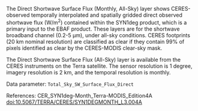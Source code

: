 The Direct Shortwave Surface Flux (Monthly, All-Sky) layer shows CERES-observed temporally interpolated and spatially gridded direct observed shortwave flux (W/m<sup>2</sup>) contained within the SYN1deg product, which is a primary input to the EBAF product. These layers are for the shortwave broadband channel (0.2-5 µm), under all-sky conditions. CERES footprints (20 km nominal resolution) are classified as clear if they contain 99% of pixels identified as clear by the CERES-MODIS clear-sky mask.

The Direct Shortwave Surface Flux (All-Sky) layer is available from the CERES instruments on the Terra satellite. The sensor resolution is 1 degree, imagery resolution is 2 km, and the temporal resolution is monthly.

Data parameter: `Total_Sky_SW_Surface_Flux_Direct`

References: CER_SYN1deg-Month_Terra-MODIS_Edition4A [doi:10.5067/TERRA/CERES/SYN1DEGMONTH_L3.004A](https://doi.org/10.5067/TERRA/CERES/SYN1DEGMONTH_L3.004A)
